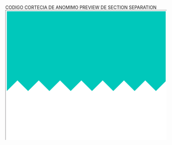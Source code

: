 CODIGO CORTECIA DE ANOMIMO
PREVIEW DE SECTION SEPARATION
![](https://github.com/ArielMarchioni/css-tips/blob/main/section-separation/Captura%20de%20Pantalla%202022-10-15%20a%20la(s)%2021.05.50.png)
